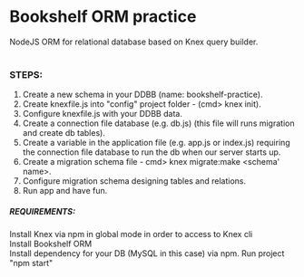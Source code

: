 # Bookshelf ORM practice

NodeJS ORM for relational database based on Knex query builder.
<br><br>
### STEPS:

1) Create a new schema in your DDBB (name: bookshelf-practice).
2) Create knexfile.js into "config" project folder - (cmd> knex init).
3) Configure knexfile.js with your DDBB data.
4) Create a connection file database (e.g. db.js) (this file will runs migration and create db tables).
5) Create a variable in the application file (e.g. app.js or index.js) requiring the connection file database to run the db when our server starts up.
6) Create a migration schema file - cmd> knex migrate:make <schema' name>.
7) Configure migration schema designing tables and relations.
8) Run app and have fun.

##### REQUIREMENTS:

Install Knex via npm in global mode in order to access to Knex cli<br>
Install Bookshelf ORM<br>
Install dependency for your DB (MySQL in this case) via npm.
Run project "npm start"